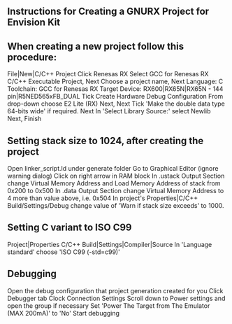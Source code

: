 Instructions for Creating a GNURX Project for Envision Kit
----------------------------------------------------------

When creating a new project follow this procedure:
--------------------------------------------------

File|New|C/C++ Project
Click Renesas RX
Select GCC for Renesas RX C/C++ Executable Project, Next
Choose a project name, Next
Language: C
Toolchain: GCC for Renesas RX
Target Device: RX600|RX65N|RX65N - 144 pin|R5NED565xFB_DUAL
Tick Create Hardware Debug Configuration
From drop-down choose E2 Lite (RX)
Next, Next
Tick 'Make the double data type 64-bits wide' if required. Next
In 'Select Library Source:' select Newlib
Next, Finish


Setting stack size to 1024, after creating the project
------------------------------------------------------

Open linker_script.ld under generate folder
Go to Graphical Editor (ignore warning dialog)
Click on right arrow in RAM block 
In .ustack Output Section change Virtual Memory Address and Load Memory Address of stack from 0x200 to 0x500
In .data Output Section change Virtual Memory Address to 4 more than value above, i.e. 0x504
In project's Properties|C/C++ Build/Settings/Debug change value of 'Warn if stack size exceeds' to 1000.


Setting C variant to ISO C99
----------------------------

Project|Properties
C/C++ Build|Settings|Compiler|Source
In 'Language standard' choose 'ISO C99 (-std=c99)'


Debugging
---------

Open the debug configuration that project generation created for you
Click Debugger tab
Clock Connection Settings
Scroll down to Power settings and open the group if necessary
Set 'Power The Target from The Emulator (MAX 200mA)' to 'No'
Start debugging